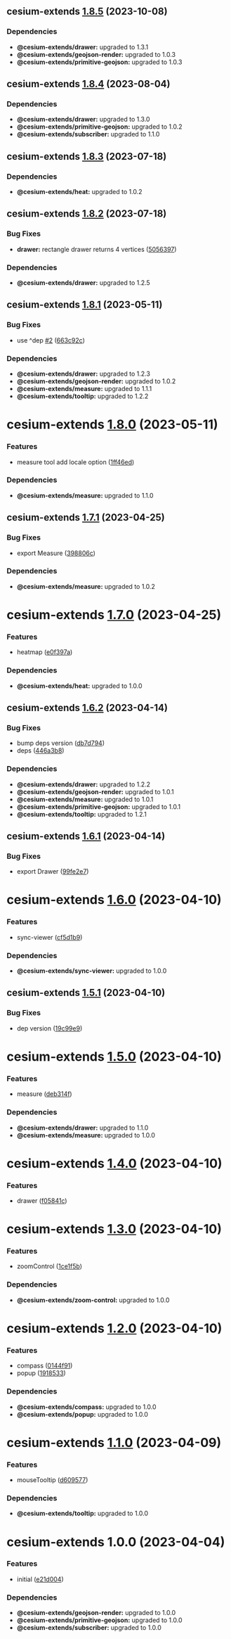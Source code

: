 ## cesium-extends [1.8.5](https://github.com/hongfaqiu/cesium-extends/compare/cesium-extends@1.8.4...cesium-extends@1.8.5) (2023-10-08)





### Dependencies

* **@cesium-extends/drawer:** upgraded to 1.3.1
* **@cesium-extends/geojson-render:** upgraded to 1.0.3
* **@cesium-extends/primitive-geojson:** upgraded to 1.0.3

## cesium-extends [1.8.4](https://github.com/hongfaqiu/cesium-extends/compare/cesium-extends@1.8.3...cesium-extends@1.8.4) (2023-08-04)





### Dependencies

* **@cesium-extends/drawer:** upgraded to 1.3.0
* **@cesium-extends/primitive-geojson:** upgraded to 1.0.2
* **@cesium-extends/subscriber:** upgraded to 1.1.0

## cesium-extends [1.8.3](https://github.com/hongfaqiu/cesium-extends/compare/cesium-extends@1.8.2...cesium-extends@1.8.3) (2023-07-18)





### Dependencies

* **@cesium-extends/heat:** upgraded to 1.0.2

## cesium-extends [1.8.2](https://github.com/hongfaqiu/cesium-extends/compare/cesium-extends@1.8.1...cesium-extends@1.8.2) (2023-07-18)


### Bug Fixes

* **drawer:** rectangle drawer returns 4 vertices ([5056397](https://github.com/hongfaqiu/cesium-extends/commit/505639736d67b9d0cb4fc38f13723d3cb3a49bc1))





### Dependencies

* **@cesium-extends/drawer:** upgraded to 1.2.5

## cesium-extends [1.8.1](https://github.com/hongfaqiu/cesium-extends/compare/cesium-extends@1.8.0...cesium-extends@1.8.1) (2023-05-11)


### Bug Fixes

* use ^dep [#2](https://github.com/hongfaqiu/cesium-extends/issues/2) ([663c92c](https://github.com/hongfaqiu/cesium-extends/commit/663c92c0718c12174f45305a3b18d9fadcaf4ba2))





### Dependencies

* **@cesium-extends/drawer:** upgraded to 1.2.3
* **@cesium-extends/geojson-render:** upgraded to 1.0.2
* **@cesium-extends/measure:** upgraded to 1.1.1
* **@cesium-extends/tooltip:** upgraded to 1.2.2

# cesium-extends [1.8.0](https://github.com/hongfaqiu/cesium-extends/compare/cesium-extends@1.7.1...cesium-extends@1.8.0) (2023-05-11)


### Features

* measure tool add locale option ([1ff46ed](https://github.com/hongfaqiu/cesium-extends/commit/1ff46eda2c5764804ebbd5c222bdbc30183cad1f))





### Dependencies

* **@cesium-extends/measure:** upgraded to 1.1.0

## cesium-extends [1.7.1](https://github.com/hongfaqiu/cesium-extends/compare/cesium-extends@1.7.0...cesium-extends@1.7.1) (2023-04-25)


### Bug Fixes

* export Measure ([398806c](https://github.com/hongfaqiu/cesium-extends/commit/398806c864f9a0949300b08b0a4c1de5a438e5e8))





### Dependencies

* **@cesium-extends/measure:** upgraded to 1.0.2

# cesium-extends [1.7.0](https://github.com/hongfaqiu/cesium-extends/compare/cesium-extends@1.6.2...cesium-extends@1.7.0) (2023-04-25)


### Features

* heatmap ([e0f397a](https://github.com/hongfaqiu/cesium-extends/commit/e0f397a591a61d088c594646359db7c2db25110d))





### Dependencies

* **@cesium-extends/heat:** upgraded to 1.0.0

## cesium-extends [1.6.2](https://github.com/hongfaqiu/cesium-extends/compare/cesium-extends@1.6.1...cesium-extends@1.6.2) (2023-04-14)


### Bug Fixes

* bump deps version ([db7d794](https://github.com/hongfaqiu/cesium-extends/commit/db7d7947d13e82b85387a6c72b6a8c095aca62ec))
* deps ([446a3b8](https://github.com/hongfaqiu/cesium-extends/commit/446a3b863746f79de78a16700e6244f3e704a8ec))





### Dependencies

* **@cesium-extends/drawer:** upgraded to 1.2.2
* **@cesium-extends/geojson-render:** upgraded to 1.0.1
* **@cesium-extends/measure:** upgraded to 1.0.1
* **@cesium-extends/primitive-geojson:** upgraded to 1.0.1
* **@cesium-extends/tooltip:** upgraded to 1.2.1

## cesium-extends [1.6.1](https://github.com/hongfaqiu/cesium-extends/compare/cesium-extends@1.6.0...cesium-extends@1.6.1) (2023-04-14)

### Bug Fixes

- export Drawer ([99fe2e7](https://github.com/hongfaqiu/cesium-extends/commit/99fe2e719fe9c786ac9949dfab26d3e9635bfde8))

# cesium-extends [1.6.0](https://github.com/hongfaqiu/cesium-extends/compare/cesium-extends@1.5.1...cesium-extends@1.6.0) (2023-04-10)

### Features

- sync-viewer ([cf5d1b9](https://github.com/hongfaqiu/cesium-extends/commit/cf5d1b9609e0ae702563eb82ecb4bb84081da975))

### Dependencies

- **@cesium-extends/sync-viewer:** upgraded to 1.0.0

## cesium-extends [1.5.1](https://github.com/hongfaqiu/cesium-extends/compare/cesium-extends@1.5.0...cesium-extends@1.5.1) (2023-04-10)

### Bug Fixes

- dep version ([19c99e9](https://github.com/hongfaqiu/cesium-extends/commit/19c99e962de9a0438fa1ad94ba0bda93d8125775))

# cesium-extends [1.5.0](https://github.com/hongfaqiu/cesium-extends/compare/cesium-extends@1.4.0...cesium-extends@1.5.0) (2023-04-10)

### Features

- measure ([deb314f](https://github.com/hongfaqiu/cesium-extends/commit/deb314f29fbcb2425a502dc1cee00b856bf30d4d))

### Dependencies

- **@cesium-extends/drawer:** upgraded to 1.1.0
- **@cesium-extends/measure:** upgraded to 1.0.0

# cesium-extends [1.4.0](https://github.com/hongfaqiu/cesium-extends/compare/cesium-extends@1.3.0...cesium-extends@1.4.0) (2023-04-10)

### Features

- drawer ([f05841c](https://github.com/hongfaqiu/cesium-extends/commit/f05841cccea51a13a0eb9d858fa28a4f175418ae))

# cesium-extends [1.3.0](https://github.com/hongfaqiu/cesium-extends/compare/cesium-extends@1.2.0...cesium-extends@1.3.0) (2023-04-10)

### Features

- zoomControl ([1ce1f5b](https://github.com/hongfaqiu/cesium-extends/commit/1ce1f5bb22d1ea543321e95a4a196f3dc633b40e))

### Dependencies

- **@cesium-extends/zoom-control:** upgraded to 1.0.0

# cesium-extends [1.2.0](https://github.com/hongfaqiu/cesium-extends/compare/cesium-extends@1.1.0...cesium-extends@1.2.0) (2023-04-10)

### Features

- compass ([0144f91](https://github.com/hongfaqiu/cesium-extends/commit/0144f919fc1e269554b6780bc1f601555ff72f98))
- popup ([1918533](https://github.com/hongfaqiu/cesium-extends/commit/19185331b617bb068e9697fac334af7dd0cee0d8))

### Dependencies

- **@cesium-extends/compass:** upgraded to 1.0.0
- **@cesium-extends/popup:** upgraded to 1.0.0

# cesium-extends [1.1.0](https://github.com/hongfaqiu/cesium-extends/compare/cesium-extends@1.0.0...cesium-extends@1.1.0) (2023-04-09)

### Features

- mouseTooltip ([d609577](https://github.com/hongfaqiu/cesium-extends/commit/d609577014bd20596a63424cab6c0eaf3973134f))

### Dependencies

- **@cesium-extends/tooltip:** upgraded to 1.0.0

# cesium-extends 1.0.0 (2023-04-04)

### Features

- initial ([e21d004](https://github.com/hongfaqiu/cesium-extends/commit/e21d00448ca613d6b168e59368fae4ba815950d3))

### Dependencies

- **@cesium-extends/geojson-render:** upgraded to 1.0.0
- **@cesium-extends/primitive-geojson:** upgraded to 1.0.0
- **@cesium-extends/subscriber:** upgraded to 1.0.0
